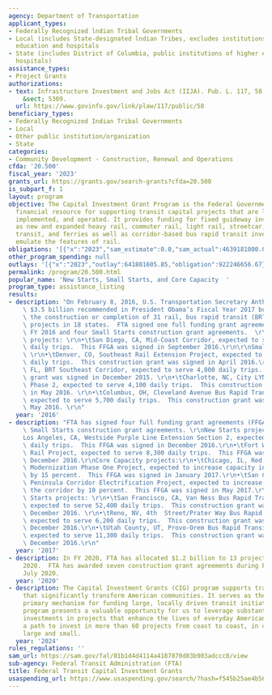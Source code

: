 ```yaml
---
agency: Department of Transportation
applicant_types:
- Federally Recognized lndian Tribal Governments
- Local (includes State-designated lndian Tribes, excludes institutions of higher
  education and hospitals
- State (includes District of Columbia, public institutions of higher education and
  hospitals)
assistance_types:
- Project Grants
authorizations:
- text: Infrastructure Investment and Jobs Act (IIJA). Pub. L. 117, 58. 49 U.S.C.
    &sect; 5309.
  url: https://www.govinfo.gov/link/plaw/117/public/58
beneficiary_types:
- Federally Recognized Indian Tribal Governments
- Local
- Other public institution/organization
- State
categories:
- Community Development - Construction, Renewal and Operations
cfda: '20.500'
fiscal_year: '2023'
grants_url: https://grants.gov/search-grants?cfda=20.500
is_subpart_f: 1
layout: program
objective: The Capital Investment Grant Program is the Federal Government’s primary
  financial resource for supporting transit capital projects that are locally planned,
  implemented, and operated. It provides funding for fixed guideway investments such
  as new and expanded heavy rail, commuter rail, light rail, streetcar, bus rapid
  transit, and ferries as well as corridor-based bus rapid transit investments that
  emulate the features of rail.
obligations: '[{"x":"2023","sam_estimate":0.0,"sam_actual":4639181000.0,"usa_spending_actual":4600428378.2},{"x":"2024","sam_estimate":0.0,"sam_actual":3784789000.0,"usa_spending_actual":3744745181.75},{"x":"2025","sam_estimate":0.0,"sam_actual":3925870000.0,"usa_spending_actual":0.0}]'
other_program_spending: null
outlays: '[{"x":"2023","outlay":641801605.85,"obligation":922246656.67},{"x":"2024","outlay":447064480.0,"obligation":3396007260.23},{"x":"2025","outlay":0.0,"obligation":0.0}]'
permalink: /program/20.500.html
popular_name: 'New Starts, Small Starts, and Core Capacity  '
program_type: assistance_listing
results:
- description: "On February 8, 2016, U.S. Transportation Secretary Anthony Foxx highlighted\
    \ $3.5 billion recommended in President Obama’s Fiscal Year 2017 budget to advance\
    \ the construction or completion of 31 rail, bus rapid transit (BRT), and streetcar\
    \ projects in 18 states.  FTA signed one full funding grant agreement (FFGA) during\
    \ FY 2016 and four Small Starts construction grant agreements.  \r\n\r\nNew Starts\
    \ projects: \r\n•\tSan Diego, CA, Mid-Coast Corridor, expected to serve 24,600\
    \ daily trips.  This FFGA was signed in September 2016.\r\n\r\nSmall Starts projects:\
    \ \r\n•\tDenver, CO, Southeast Rail Extension Project, expected to serve 4,400\
    \ daily trips.  This construction grant was signed in April 2016.\r\n•\tJacksonville,\
    \ FL, BRT Southeast Corridor, expected to serve 4,800 daily trips.  This construction\
    \ grant was signed in December 2015. \r\n•\tCharlotte, NC, City LYNX Gold Line\
    \ Phase 2, expected to serve 4,100 daily trips.  This construction grant was signed\
    \ in May 2016. \r\n•\tColumbus, OH, Cleveland Avenue Bus Rapid Transit Project,\
    \ expected to serve 5,700 daily trips.  This construction grant was signed in\
    \ May 2016. \r\n"
  year: '2016'
- description: "FTA has signed four full funding grant agreements (FFGAs) and three\
    \ Small Starts construction grant agreements. \r\nNew Starts projects: \r\n•\t\
    Los Angeles, CA, Westside Purple Line Extension Section 2, expected to serve 21,600\
    \ daily trips.  This FFGA was signed in December 2016.\r\n•\tFort Worth, TX, TEX\
    \ Rail Project, expected to serve 8,300 daily trips.  This FFGA was signed in\
    \ December 2016.\r\nCore Capacity projects:\r\n•\tChicago, IL, Red and Purple\
    \ Modernization Phase One Project, expected to increase capacity in the corridor\
    \ by 15 percent.  This FFGA was signed in January 2017.\r\n•\tSan Carlos, CA,\
    \ Peninsula Corridor Electrification Project, expected to increase capacity in\
    \ the corridor by 10 percent.  This FFGA was signed in May 2017.\r\n\r\nSmall\
    \ Starts projects: \r\n•\tSan Francisco, CA, Van Ness Bus Rapid Transit Project,\
    \ expected to serve 52,400 daily trips.  This construction grant was signed in\
    \ December 2016. \r\n•\tReno, NV, 4th  Street/Prater Way Bus Rapid Transit Project,\
    \ expected to serve 6,200 daily trips.  This construction grant was signed in\
    \ December 2016.\r\n•\tUtah County, UT, Provo-Orem Bus Rapid Transit Project,\
    \ expected to serve 11,300 daily trips.  This construction grant was signed in\
    \ December 2016.\r\n"
  year: '2017'
- description: In FY 2020, FTA has allocated $1.2 billion to 13 projects through July
    2020.  FTA has awarded seven construction grant agreements during FY 2020 through
    July 2020.
  year: '2020'
- description: The Capital Investment Grants (CIG) program supports transit projects
    that significantly transform American communities. It serves as the federal government’s
    primary mechanism for funding large, locally driven transit initiatives. This
    program presents a valuable opportunity for us to leverage substantial federal
    investments in projects that enhance the lives of everyday Americans. FTA is on
    a path to invest in more than 60 projects from coast to coast, in communities
    large and small.
  year: '2024'
rules_regulations: ''
sam_url: https://sam.gov/fal/01b1d4d4114a4187870d83b903adccc0/view
sub-agency: Federal Transit Administration (FTA)
title: Federal Transit Capital Investment Grants
usaspending_url: https://www.usaspending.gov/search/?hash=f545b25ae4b560fca5296f5c7a53af47
---
```

